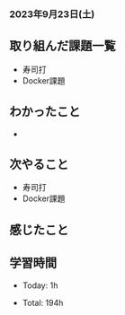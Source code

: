 ### 2023年9月23日(土)

## 取り組んだ課題一覧

- 寿司打
- Docker課題

## わかったこと

- 

## 次やること

- 寿司打
- Docker課題

## 感じたこと


## 学習時間

- Today: 1h

- Total: 194h



